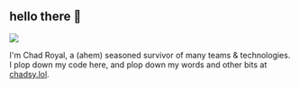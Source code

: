 ## hello there 👋

![](/favicon.ico)

I'm Chad Royal, a (ahem) seasoned survivor of many teams & technologies. I plop down my code here, and plop down my words and other bits at [chadsy.lol](https://chadsy.lol).

<!--
| ***some things I'm enthusiastic about*** | ***some things I'm exploring*** |
| --- | --- |
| The Developer Experience :tm:            | Intel 4004 in-circuit emulator |
| C & C++                                  | Rust & golang |
| Development toolchains                   | Processor & peripheral emulation |
| Pragmatism in team processes & policies  | Embedded devices & systems |
| Random & varied open source projects     | Retro computing & single-board-computers |
| Shipping software                        | Brushing up on the latest C++ standards |
| Assembly language                        | Writing code every day as a code kata |
| iOS app development                      | A big backlog of random stuff |
 -->
<!-- ### some things I'm enthusiastic about:
* The Developer Experience :tm:
* C & C++
* Development toolchains
* Pragmatism in team processes & policies
* Random & varied open source projects
* Shipping software
* Assembly language
* iOS app development

### some things I'm exploring:
* Intel 4004 in-circuit emulator
* Rust & golang
* Processor & peripheral emulation
* Embedded devices & systems
* Retro computing & single-board-computers
* Brushing up on the latest C++ standards
* Writing code every day as a code kata
* A big backlog of random stuff
 -->